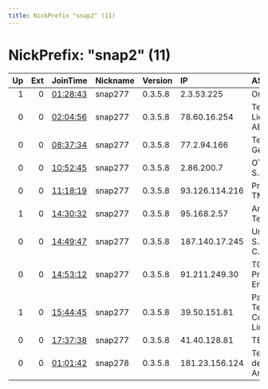 ```yaml
---
title: NickPrefix "snap2" (11)
---
```


# NickPrefix: "snap2" (11)

|   Up |   Ext | JoinTime                                                                                            | Nickname   | Version   | IP             | AS                               | CC   |   ORp |   Dirp | OS    | Contact   |   eFamMembers |
|-----:|------:|:----------------------------------------------------------------------------------------------------|:-----------|:----------|:---------------|:---------------------------------|:-----|------:|-------:|:------|:----------|--------------:|
|    1 |     0 | [01:28:43](https://metrics.torproject.org/rs.html#details/4628E98C60B4E068CD765DE68264370523A11EEE) | snap277    | 0.3.5.8   | 2.3.53.225     | Orange                           | fr   | 42879 |      0 | Linux | None      |             1 |
|    0 |     0 | [02:04:56](https://metrics.torproject.org/rs.html#details/428139146F124A7E00881D4A81ACB76E08D4BFA7) | snap277    | 0.3.5.8   | 78.60.16.254   | Telia Lietuva, AB                | lt   | 42661 |      0 | Linux | None      |             1 |
|    0 |     0 | [08:37:34](https://metrics.torproject.org/rs.html#details/C237AC3E972C7CAE60616EED107168815EC31849) | snap277    | 0.3.5.8   | 77.2.94.166    | Telefonica Germany               | de   | 45637 |      0 | Linux | None      |             1 |
|    0 |     0 | [10:52:45](https://metrics.torproject.org/rs.html#details/79D93D63D307A4B489432DC1EFA6E66866D01BC7) | snap277    | 0.3.5.8   | 2.86.200.7     | OTEnet S.A.                      | gr   | 36469 |      0 | Linux | None      |             1 |
|    0 |     0 | [11:18:19](https://metrics.torproject.org/rs.html#details/CEC0EEA09B114AB12E61496616C29D4E807173E6) | snap277    | 0.3.5.8   | 93.126.114.216 | Proline TM Ltd.                  | ua   | 32903 |      0 | Linux | None      |             1 |
|    1 |     0 | [14:30:32](https://metrics.torproject.org/rs.html#details/DF36B30648EE04BFDCE5F3204F5653D627EC1785) | snap277    | 0.3.5.8   | 95.168.2.57    | Ariege Telecom                   | fr   | 44527 |      0 | Linux | None      |             1 |
|    0 |     0 | [14:49:47](https://metrics.torproject.org/rs.html#details/0212CFD680FDC92265DC500D8285942F7079B9B4) | snap277    | 0.3.5.8   | 187.140.17.245 | Uninet S.A. de C.V.              | mx   | 39745 |      0 | Linux | None      |             1 |
|    0 |     0 | [14:53:12](https://metrics.torproject.org/rs.html#details/1BB483A38269C46B3F99B52FFC370CC5AE1C18EB) | snap277    | 0.3.5.8   | 91.211.249.30  | TORAT Private Enterprise         | nl   | 34607 |      0 | Linux | None      |             1 |
|    1 |     0 | [15:44:45](https://metrics.torproject.org/rs.html#details/04C8047681E98BD34F575C27C781427DB36C22D6) | snap277    | 0.3.5.8   | 39.50.151.81   | Pakistan Telecom Company Limited | pk   | 43643 |      0 | Linux | None      |             1 |
|    0 |     0 | [17:37:38](https://metrics.torproject.org/rs.html#details/A24D5F25733C605E78E210917B10838EAB80B4BA) | snap277    | 0.3.5.8   | 41.40.128.81   | TE-AS                            | eg   | 40861 |      0 | Linux | None      |             1 |
|    0 |     0 | [01:01:42](https://metrics.torproject.org/rs.html#details/FB8A616BF5179FCEED7B810A10E8ADCF5CB5E42A) | snap278    | 0.3.5.8   | 181.23.156.124 | Telefonica de Argentina          | ar   | 42321 |      0 | Linux | None      |             1 |
